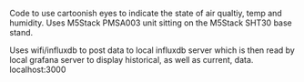 Code to use cartoonish eyes to indicate the state of air qualtiy, temp and humidity.
Uses M5Stack PMSA003 unit sitting on the M5Stack SHT30 base stand.

Uses wifi/influxdb to post data to local influxdb server which is then read by local grafana server
to display historical, as well as current, data. localhost:3000

